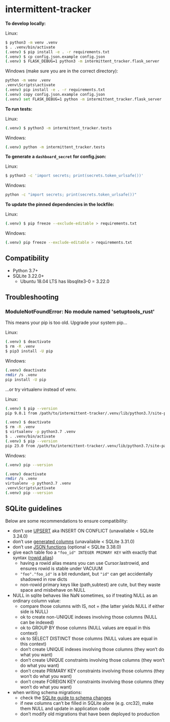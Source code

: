 intermittent-tracker
====================

**To develop locally:**

Linux:
```sh
$ python3 -m venv .venv
$ . .venv/bin/activate
(.venv) $ pip install -e . -r requirements.txt
(.venv) $ cp config.json.example config.json
(.venv) $ FLASK_DEBUG=1 python3 -m intermittent_tracker.flask_server
```
Windows (make sure you are in the correct directory):
```sh
python -m venv .venv
.venv\Scripts\activate
(.venv) pip install -e . -r requirements.txt
(.venv) copy config.json.example config.json
(.venv) set FLASK_DEBUG=1 python -m intermittent_tracker.flask_server
```


**To run tests:**

Linux:
```sh
(.venv) $ python3 -m intermittent_tracker.tests
```
Windows:
```sh
(.venv) python -m intermittent_tracker.tests
```



**To generate a `dashboard_secret` for config.json:**

Linux:
```sh
$ python3 -c 'import secrets; print(secrets.token_urlsafe())'
```
Windows:
```sh
python -c "import secrets; print(secrets.token_urlsafe())"
```

**To update the pinned dependencies in the lockfile:**

Linux:
```sh
(.venv) $ pip freeze --exclude-editable > requirements.txt
```
Windows:
```sh
(.venv) pip freeze --exclude-editable > requirements.txt

```

## Compatibility

* Python 3.7+
* SQLite 3.22.0+
    * Ubuntu 18.04 LTS has libsqlite3-0 = 3.22.0

## Troubleshooting

### ModuleNotFoundError: No module named 'setuptools_rust'

This means your pip is too old. Upgrade your system pip…

Linux:
```sh
(.venv) $ deactivate
$ rm -R .venv
$ pip3 install -U pip
```
Windows:
```sh
(.venv) deactivate
rmdir /s .venv
pip install -U pip
```
…or try virtualenv instead of venv.

Linux:
```sh
(.venv) $ pip --version
pip 9.0.1 from /path/to/intermittent-tracker/.venv/lib/python3.7/site-packages (python 3.7)

(.venv) $ deactivate
$ rm -R .venv
$ virtualenv -p python3.7 .venv
$ . .venv/bin/activate
(.venv) $ pip --version
pip 23.0 from /path/to/intermittent-tracker/.venv/lib/python3.7/site-packages/pip (python 3.7)
```
Windows:
```sh
(.venv) pip --version

(.venv) deactivate
rmdir /s .venv
virtualenv -p python3.7 .venv
.venv\Scripts\activate
(.venv) pip --version
```

## SQLite guidelines
Below are some recommendations to ensure compatibility:

* don’t use [UPSERT](https://sqlite.org/lang_upsert.html) aka INSERT ON CONFLICT (unavailable < SQLite 3.24.0)
* don’t use [generated columns](https://sqlite.org/gencol.html) (unavailable < SQLite 3.31.0)
* don’t use [JSON functions](https://sqlite.org/json1.html) (optional < SQLite 3.38.0)
* give each table foo a `"foo_id" INTEGER PRIMARY KEY` with exactly that syntax ([rowid alias](https://sqlite.org/lang_createtable.html#rowids_and_the_integer_primary_key))
    * having a rowid alias means you can use Cursor.lastrowid, and ensures rowid is stable under VACUUM
    * `"foo"."foo_id"` is a bit redundant, but `"id"` can get accidentally shadowed in row dicts
    * non-rowid primary keys like (path,subtest) are cute, but they waste space and misbehave on NULL
* NULL in sqlite behaves like NaN sometimes, so if treating NULL as an ordinary column value:
    * compare those columns with IS, not = (the latter yields NULL if either side is NULL)
    * ok to create non-UNIQUE indexes involving those columns (NULL can be indexed)
    * ok to GROUP BY those columns (NULL values are equal in this context)
    * ok to SELECT DISTINCT those columns (NULL values are equal in this context)
    * don’t create UNIQUE indexes involving those columns (they won’t do what you want)
    * don’t create UNIQUE constraints involving those columns (they won’t do what you want)
    * don’t create PRIMARY KEY constraints involving those columns (they won’t do what you want)
    * don’t create FOREIGN KEY constraints involving those columns (they won’t do what you want)
* when writing schema migrations:
    * check the [SQLite guide to schema changes](https://sqlite.org/lang_altertable.html#making_other_kinds_of_table_schema_changes)
    * if new columns can’t be filled in SQLite alone (e.g. crc32), make them NULL and update in application code
    * don’t modify old migrations that have been deployed to production
